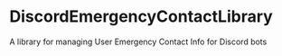 # DiscordEmergencyContactLibrary
A library for managing User Emergency Contact Info for Discord bots

